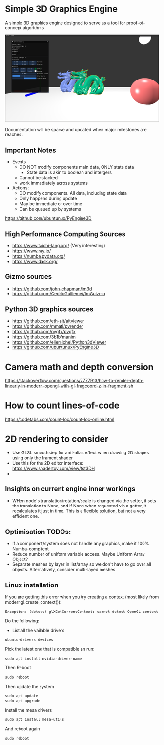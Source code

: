 # Simple 3D Graphics Engine
A simple 3D graphics engine designed to serve as a tool for proof-of-concept algorithms

![main_printscreen.PNG](./docs/images/main_printscreen.PNG)

Documentation will be sparse and updated when major milestones are reached.

## Important Notes
- Events 
  - DO NOT modify components main data, ONLY state data
    - State data is akin to boolean and intergers
  - Cannot be stacked
  - work immediately across systems
- Actions: 
  - DO modify components. All data, including state data
  - Only happens during update
  - May be immediate or over time
  - Can be queued up by systems

https://github.com/ubuntunux/PyEngine3D

## High Performance Computing Sources
- https://www.taichi-lang.org/ (Very interesting)
- https://www.ray.io/
- https://numba.pydata.org/
- https://www.dask.org/

## Gizmo sources
- https://github.com/john-chapman/im3d
- https://github.com/CedricGuillemet/ImGuizmo


## Python 3D graphics sources
- https://github.com/eth-ait/aitviewer
- https://github.com/mmatl/pyrender
- https://github.com/pygfx/pygfx
- https://github.com/3b1b/manim
- https://github.com/eliemichel/Python3dViewer
- https://github.com/ubuntunux/PyEngine3D

# Camera math and depth conversion
https://stackoverflow.com/questions/7777913/how-to-render-depth-linearly-in-modern-opengl-with-gl-fragcoord-z-in-fragment-sh

# How to count lines-of-code

https://codetabs.com/count-loc/count-loc-online.html

# 2D rendering to consider
- Use GLSL smoothstep for anti-alias effect when drawing 2D shapes using only the frament shader
- Use this for the 2D editor interface: https://www.shadertoy.com/view/fst3DH
- 

## Insights on current engine inner workings
- WHen node's translation/rotation/scale is changed via
the setter, it sets the translation to None, and if None
when requested via a getter, it recalculates it just in time.
This is a flexible solution, but not a very efficient one.

## Optimisation TODOs:
- If a component/system does not handle any graphics, make it 100% Numba-complient
- Reduce number of uniform variable access. Maybe Uniform Array Object?
- Separate meshes by layer in list/array so we don't have to go over all objects. Alternatively, consider multi-layed meshes

## Linux installation

If you are getting this error when you try creating a context (most likely from moderngl.create_context()):
```commandline
Exception: (detect) glXGetCurrentContext: cannot detect OpenGL context
```
Do the following:
- List all the vailable drivers
```commandline
ubuntu-drivers devices
```
Pick the latest one that is compatible an run:
```commandline
sudo apt install nvidia-driver-name
```
Then Reboot
```commandline
sudo reboot
```
Then update the system
```commandline
sudo apt update
sudo apt upgrade
```
Install the mesa drivers
```commandline
sudo apt install mesa-utils
```
And reboot again
```commandline
sudo reboot
```

